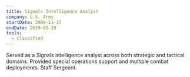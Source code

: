 ```yaml
---
title: Signals Intelligence Analyst
company: U.S. Army
startDate: 2009-11-17
endDate: 2019-05-28
tools:
  - Classified
---
```


Served as a Signals intelligence analyst across both strategic and tactical domains. Provided special operations support and multiple combat deployments. Staff Sergeant.